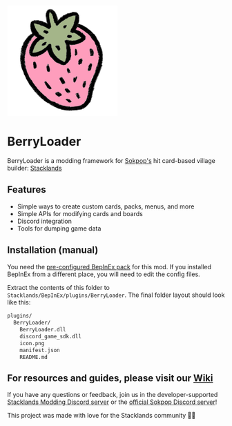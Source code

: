 ![BerryLoader logo](https://raw.githubusercontent.com/BerryLoader/BerryLoader/main/icon.png)

# BerryLoader

BerryLoader is a modding framework for [Sokpop's](https://sokpop.co/) hit card-based village builder: [Stacklands](https://store.steampowered.com/app/1948280/Stacklands)

## Features

- Simple ways to create custom cards, packs, menus, and more
- Simple APIs for modifying cards and boards
- Discord integration
- Tools for dumping game data

## Installation (manual)

You need the [pre-configured BepInEx pack](https://stacklands.thunderstore.io/package/BepInEx/BepInExPack_Stacklands) for this mod. If you installed BepInEx from a different place, you will need to edit the config files.

Extract the contents of this folder to `Stacklands/BepInEx/plugins/BerryLoader`. The final folder layout should look like this:
```
plugins/
  BerryLoader/
    BerryLoader.dll
    discord_game_sdk.dll
    icon.png
    manifest.json
    README.md
```

## For resources and guides, please visit our [Wiki](https://github.com/BerryLoader/BerryLoader/wiki)

If you have any questions or feedback, join us in the developer-supported [Stacklands Modding Discord server](https://discord.gg/j3FjwZVyWh) or the [official Sokpop Discord server](https://discord.gg/sokpop)!

This project was made with love for the Stacklands community 💖💜
